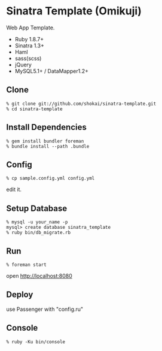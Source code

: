 Sinatra Template (Omikuji)
==========================
Web App Template.

* Ruby 1.8.7+
* Sinatra 1.3+
* Haml
* sass(scss)
* jQuery
* MySQL5.1+ / DataMapper1.2+


Clone
-----

    % git clone git://github.com/shokai/sinatra-template.git
    % cd sinatra-template


Install Dependencies
--------------------

    % gem install bundler foreman
    % bundle install --path .bundle


Config
------

    % cp sample.config.yml config.yml

edit it.


Setup Database
--------------

    % mysql -u your_name -p
    mysql> create database sinatra_template
    % ruby bin/db_migrate.rb


Run
---

    % foreman start

open [http://localhost:8080](http://localhost:8080)


Deploy
------
use Passenger with "config.ru"


Console
-------

    % ruby -Ku bin/console
